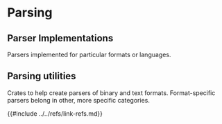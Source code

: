 # Parsing

## Parser Implementations

Parsers implemented for particular formats or languages.

## Parsing utilities

Crates to help create parsers of binary and text formats. Format-specific parsers belong in other, more specific categories.

{{#include ../../refs/link-refs.md}}
